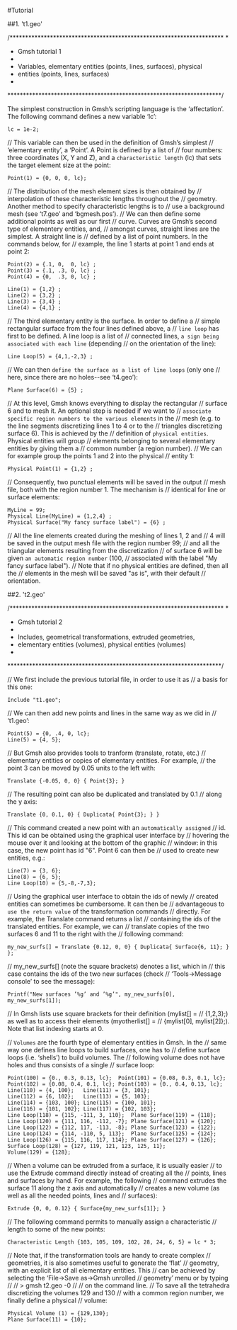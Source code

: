 #Tutorial

##1. 't1.geo'

/*********************************************************************
 *
 *  Gmsh tutorial 1
 *
 *  Variables, elementary entities (points, lines, surfaces), physical
 *  entities (points, lines, surfaces)
 *
 *********************************************************************/

The simplest construction in Gmsh’s scripting language is the ‘affectation’. The following command defines a new variable ‘lc’:

    lc = 1e-2;

// This variable can then be used in the definition of Gmsh’s simplest
// ‘elementary entity’, a ‘Point’. A Point is defined by a list of
// four numbers: three coordinates (X, Y and Z), and a `characteristic length` (lc) that sets the target element size at the point:

    Point(1) = {0, 0, 0, lc};

// The distribution of the mesh element sizes is then obtained by
// interpolation of these characteristic lengths throughout the
// geometry. Another method to specify characteristic lengths is to
// use a background mesh (see ‘t7.geo’ and ‘bgmesh.pos’).
// We can then define some additional points as well as our first
// curve.  Curves are Gmsh’s second type of elementery entities, and,
// amongst curves, straight lines are the simplest. A straight line is
// defined by a list of point numbers. In the commands below, for
// example, the line 1 starts at point 1 and ends at point 2:

    Point(2) = {.1, 0,  0, lc} ;
    Point(3) = {.1, .3, 0, lc} ;
    Point(4) = {0,  .3, 0, lc} ;

    Line(1) = {1,2} ;
    Line(2) = {3,2} ;
    Line(3) = {3,4} ;
    Line(4) = {4,1} ;

// The third elementary entity is the surface. In order to define a
// simple rectangular surface from the four lines defined above, a
// `line loop` has first to be defined. A line loop is a list of
// connected lines, `a sign being associated with each line` (depending
// on the orientation of the line):

    Line Loop(5) = {4,1,-2,3} ;

// We can then `define the surface as a list of line loops` (only one
// here, since there are no holes--see ‘t4.geo’):

    Plane Surface(6) = {5} ;

// At this level, Gmsh knows everything to display the rectangular
// surface 6 and to mesh it. An optional step is needed if we want to
// `associate specific region numbers to the various elements` in the
// mesh (e.g. to the line segments discretizing lines 1 to 4 or to the
// triangles discretizing surface 6). This is achieved by the
// definition of `physical entities`. Physical entities will group
// elements belonging to several elementary entities by giving them a
// common number (a region number).
// We can for example group the points 1 and 2 into the physical
// entity 1:

    Physical Point(1) = {1,2} ;

// Consequently, two punctual elements will be saved in the output
// mesh file, both with the region number 1. The mechanism is
// identical for line or surface elements:

    MyLine = 99;
    Physical Line(MyLine) = {1,2,4} ;
    Physical Surface("My fancy surface label") = {6} ;

// All the line elements created during the meshing of lines 1, 2 and
// 4 will be saved in the output mesh file with the region number 99;
// and all the triangular elements resulting from the discretization
// of surface 6 will be given `an automatic region number` (100,
// associated with the label "My fancy surface label").
// Note that if no physical entities are defined, then all the
// elements in the mesh will be saved "as is", with their default
// orientation.

##2. 't2.geo'

/*********************************************************************
 *
 *  Gmsh tutorial 2
 *
 *  Includes, geometrical transformations, extruded geometries,
 *  elementary entities (volumes), physical entities (volumes)
 *
 *********************************************************************/

// We first include the previous tutorial file, in order to use it as
// a basis for this one:

    Include "t1.geo";

// We can then add new points and lines in the same way as we did in
// ‘t1.geo’:

    Point(5) = {0, .4, 0, lc};
    Line(5) = {4, 5};

// But Gmsh also provides tools to tranform (translate, rotate, etc.)
// elementary entities or copies of elementary entities. For example,
// the point 3 can be moved by 0.05 units to the left with:

    Translate {-0.05, 0, 0} { Point{3}; }

// The resulting point can also be duplicated and translated by 0.1
// along the y axis:

    Translate {0, 0.1, 0} { Duplicata{ Point{3}; } }

// This command created a new point with an `automatically assigned`
// id. This id can be obtained using the graphical user interface by
// hovering the mouse over it and looking at the bottom of the graphic
// window: in this case, the new point has id "6". Point 6 can then be
// used to create new entities, e.g.:

    Line(7) = {3, 6};
    Line(8) = {6, 5};
    Line Loop(10) = {5,-8,-7,3};

// Using the graphical user interface to obtain the ids of newly
// created entities can sometimes be cumbersome. It can then be
// advantageous to `use the return value` of the transformation commands
// directly. For example, the Translate command returns a list
// containing the ids of the translated entities. For example, we can
// translate copies of the two surfaces 6 and 11 to the right with the
// following command:

    my_new_surfs[] = Translate {0.12, 0, 0} { Duplicata{ Surface{6, 11}; } };

// my_new_surfs[] (note the square brackets) denotes a list, which in
// this case contains the ids of the two new surfaces (check
// ‘Tools->Message console’ to see the message):

    Printf("New surfaces ’%g’ and ’%g’", my_new_surfs[0], my_new_surfs[1]);

// In Gmsh lists use square brackets for their definition (mylist[] =
// {1,2,3};) as well as to access their elements (myotherlist[] =
// {mylist[0], mylist[2]};). Note that list indexing starts at 0.

// `Volumes` are the fourth type of elementary entities in Gmsh. In the
// same way one defines line loops to build surfaces, one has to
// define surface loops (i.e. ‘shells’) to build volumes. The
// following volume does not have holes and thus consists of a single
// surface loop:

    Point(100) = {0., 0.3, 0.13, lc};  Point(101) = {0.08, 0.3, 0.1, lc};
    Point(102) = {0.08, 0.4, 0.1, lc}; Point(103) = {0., 0.4, 0.13, lc};
    Line(110) = {4, 100};   Line(111) = {3, 101};
    Line(112) = {6, 102};   Line(113) = {5, 103};
    Line(114) = {103, 100}; Line(115) = {100, 101};
    Line(116) = {101, 102}; Line(117) = {102, 103};
    Line Loop(118) = {115, -111, 3, 110};  Plane Surface(119) = {118};
    Line Loop(120) = {111, 116, -112, -7}; Plane Surface(121) = {120};
    Line Loop(122) = {112, 117, -113, -8}; Plane Surface(123) = {122};
    Line Loop(124) = {114, -110, 5, 113};  Plane Surface(125) = {124};
    Line Loop(126) = {115, 116, 117, 114}; Plane Surface(127) = {126};
    Surface Loop(128) = {127, 119, 121, 123, 125, 11};
    Volume(129) = {128};

// When a volume can be extruded from a surface, it is usually easier
// to use the Extrude command directly instead of creating all the
// points, lines and surfaces by hand. For example, the following
// command extrudes the surface 11 along the z axis and automatically
// creates a new volume (as well as all the needed points, lines and
// surfaces):

    Extrude {0, 0, 0.12} { Surface{my_new_surfs[1]}; }

// The following command permits to manually assign a characteristic
// length to some of the new points:

    Characteristic Length {103, 105, 109, 102, 28, 24, 6, 5} = lc * 3;

// Note that, if the transformation tools are handy to create complex
// geometries, it is also sometimes useful to generate the ‘flat’
// geometry, with an explicit list of all elementary entities. This
// can be achieved by selecting the ‘File->Save as->Gmsh unrolled
// geometry’ menu or by typing
//
// > gmsh t2.geo -0
//
// on the command line.
// To save all the tetrahedra discretizing the volumes 129 and 130
// with a common region number, we finally define a physical
// volume:

    Physical Volume (1) = {129,130};
    Plane Surface(11) = {10};